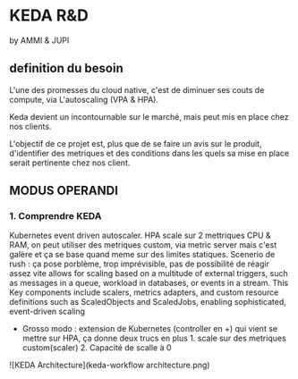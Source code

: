 # KEDA R&D
by AMMI & JUPI

## definition du besoin

L'une des promesses du cloud native, c'est de diminuer ses couts de 
compute, via L'autoscaling (VPA & HPA).

Keda devient un incontournable sur le marché, mais peut mis en place
chez nos clients. 

L'objectif de ce projet est, plus que de se faire un avis sur le produit,
d'identifier des metriques et des conditions dans les quels sa mise en place
serait pertinente chez nos client.

## MODUS OPERANDI

### 1. Comprendre KEDA
Kubernetes event driven autoscaler.
HPA scale sur 2 mettriques CPU & RAM, on peut utiliser des metriques custom, via metric server mais c'est galère et 
ça se base quand meme sur des limites statiques.
Scenerio de rush : ça pose porblème, trop imprévisible, pas de possibilité de réagir assez vite
allows for scaling based on a multitude of external triggers, such as messages in a queue, workload in databases, or events in a stream. This
Key components include scalers, metrics adapters, and custom resource definitions such as ScaledObjects and ScaledJobs,
enabling sophisticated, event-driven scaling
- Grosso modo : extension de Kubernetes (controller en +) qui vient se 
mettre sur HPA, ça donne deux trucs en plus 1. scale sur des metriques custom(scaler) 2. Capacité de scalle à 0

![KEDA Architecture](keda-workflow architecture.png)